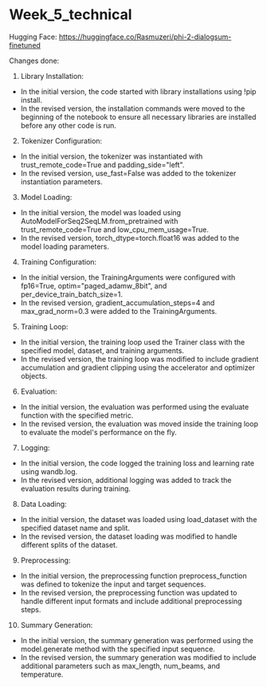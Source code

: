 # Week_5_technical
Hugging Face: https://huggingface.co/Rasmuzeri/phi-2-dialogsum-finetuned

Changes done:
1. Library Installation:
- In the initial version, the code started with library installations using !pip install.
- In the revised version, the installation commands were moved to the beginning of the notebook to ensure all necessary libraries are installed before any other code is run.

2. Tokenizer Configuration:
- In the initial version, the tokenizer was instantiated with trust_remote_code=True and padding_side="left".
- In the revised version, use_fast=False was added to the tokenizer instantiation parameters.

3. Model Loading:
- In the initial version, the model was loaded using AutoModelForSeq2SeqLM.from_pretrained with trust_remote_code=True and low_cpu_mem_usage=True.
- In the revised version, torch_dtype=torch.float16 was added to the model loading parameters.

4. Training Configuration:
- In the initial version, the TrainingArguments were configured with fp16=True, optim="paged_adamw_8bit", and per_device_train_batch_size=1.
- In the revised version, gradient_accumulation_steps=4 and max_grad_norm=0.3 were added to the TrainingArguments.

5. Training Loop:
- In the initial version, the training loop used the Trainer class with the specified model, dataset, and training arguments.
- In the revised version, the training loop was modified to include gradient accumulation and gradient clipping using the accelerator and optimizer objects.

6. Evaluation:
- In the initial version, the evaluation was performed using the evaluate function with the specified metric.
- In the revised version, the evaluation was moved inside the training loop to evaluate the model's performance on the fly.

7. Logging:
- In the initial version, the code logged the training loss and learning rate using wandb.log.
- In the revised version, additional logging was added to track the evaluation results during training.

8. Data Loading:
- In the initial version, the dataset was loaded using load_dataset with the specified dataset name and split.
- In the revised version, the dataset loading was modified to handle different splits of the dataset.

9. Preprocessing:
- In the initial version, the preprocessing function preprocess_function was defined to tokenize the input and target sequences.
- In the revised version, the preprocessing function was updated to handle different input formats and include additional preprocessing steps.

10. Summary Generation:
- In the initial version, the summary generation was performed using the model.generate method with the specified input sequence.
- In the revised version, the summary generation was modified to include additional parameters such as max_length, num_beams, and temperature.
